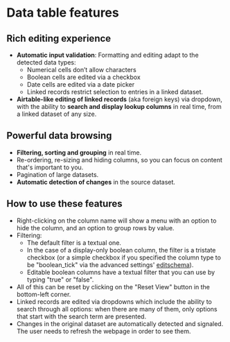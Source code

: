 # Data table features

## Rich editing experience

* **Automatic input validation**: Formatting and editing adapt to the detected data types:
  * Numerical cells don’t allow characters
  * Boolean cells are edited via a checkbox
  * Date cells are edited via a date picker
  * Linked records restrict selection to entries in a linked dataset.
* **Airtable-like editing of linked records** (aka foreign keys) via dropdown, with the ability to **search and display lookup columns** in real time, from a linked dataset of any size.

## Powerful data browsing

* **Filtering, sorting and grouping** in real time.
* Re-ordering, re-sizing and hiding columns, so you can focus on content that's important to you.
* Pagination of large datasets.
* **Automatic detection of changes** in the source dataset.

## How to use these features

* Right-clicking on the column name will show a menu with an option to hide the column, and an option to group rows by value.
* Filtering:
  * The default filter is a textual one.
  * In the case of a display-only boolean column, the filter is a tristate checkbox (or a simple checkbox if you specified the column type to be "boolean_tick" via the advanced settings' [editschema](editschema)).
  * Editable boolean columns have a textual filter that you can use by typing "true" or "false".
* All of this can be reset by clicking on the "Reset View" button in the bottom-left corner.
* Linked records are edited via dropdowns which include the ability to search through all options: when there are many of them, only options that start with the search term are presented.
* Changes in the original dataset are automatically detected and signaled. The user needs to refresh the webpage in order to see them.